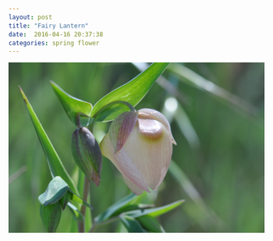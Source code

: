 ```yaml
---
layout: post
title: "Fairy Lantern"
date:  2016-04-16 20:37:38
categories: spring flower
---
```


![Fairy Lantern](/images/white-fairy-lantern.png)

<!--more-->

